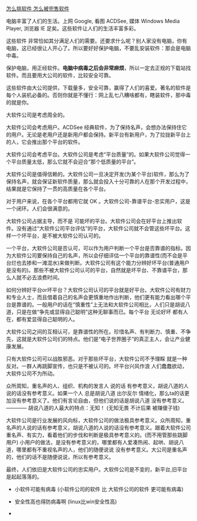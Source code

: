 
[怎么挑软件 怎么被兜售软件](https://github.com/7900ms/000nottheater_deserted_systemsoftware/tree/master/net-iosrecord)

电脑丰富了人们的生活。上网 Google, 看图 ACDSee, 媒体 Windows Media Player, 浏览器 IE 足矣。这些软件让人们的生活丰富多彩。

这些软件 非常恰如其分满足人们的需要。还要求什么呢？别人家没有电脑，你有电脑，这已经很让人开心了。所以要好好保护电脑，不要乱安装软件：那会是电脑中毒。

保护电脑，用正经软件。**电脑中病毒之后会非常麻烦**，所以一定去正规的下载站找软件。而且要用大公司的软件，比较安全可靠。

这些软件由大公司提供，下载量多，安全可靠，赢得了人们的喜爱。著名的软件是每个人装机必备的。否则你就是不懂行：网上乱七八糟啥都有，瞎装软件，那中毒的就是你。

大软件公司是考虑周全的。

大软件公司会考虑用户。ACDSee 经典软件，为了保持名声，会想办法保持住它的用户。无论是老用户还是新用户都会保持。新平台有新用户，为了拉拢新平台上的人，它会推出那个平台的软件。

大软件公司会考虑平台。大软件公司是考虑“平台质量”的。如果大软件公司觉得一个平台质量太低，那么它就不会迎合“那个低质量的平台”。

大软件公司是值得信赖的。大软件公司一旦决定开发(为某个平台)软件，那么为了保持名声，就会保证新软件质量，那么就会投入十分可靠的人在那个开发过程中，结果就是它保持了一贯的高质量在各个平台。

对于用户来说，在各个平台都用它就 OK 。大软件公司-靠谱平台-忠实用户，这是一个闭环。人们会很满意的。

大软件公司占据主导，而不是 可能坏的平台。大软件公司会在好平台上推出软件。没有通过“大软件公司平台评估”的平台，大软件公司就不会管这些坏平台。这样一个坏平台，是不被大软件公司认可的。

一个平台，大软件公司是否认可，可以作为用户判断一个平台是否靠谱的指标。因为大软件公司要保持自己的名声，所以会仔细评估一个平台的靠谱性(而不会是平台烂也去掺和一滩混水)来做判断。大软件公司有这个能力分辨好坏平台(普通用户是没有的)。那些不被大软件公司认可的平台，自然就是坏平台、不靠谱平台，那么人就不必去浪费时间。

如何分辨好平台or坏平台？大软件公司认可的平台就是好平台。大软件公司有财力和专业人士，而且借着自己的名声会更慎重地作出判断，他们更有能力看出哪个平台是靠谱的。一般用户的话在“慎重性”上无法和大软件公司相比，人们只是胡说八道，只是在做“争先或显得自己聪明”这种无聊事而已。每个平台 无论好坏 都有人在，都有爱显得自己聪明的人。

大软件公司之间的互相认可，是靠谱性的所在。珍惜名声、有判断力、慎重、不争先，这就是大软件公司们的特点。他们是“电子世界圈子”的真正主人，会让产业健康发展。

只有大软件公司可以战胜邪恶。对于那些坏平台，大软件公司不予理睬 就是一种反对。一群人再跳脚宣传，也只是不被认可的。坏平台兴风作浪 人们蠢蠢欲动，大软件公司不为所动。

众所周知，重名声的人、组织、机构的发言人 说的话 有参考意义，胡说八道的人说的话没有参考意义。如果一个人 总是胡说八道 出尔反尔 情绪化，那么ta的话更加没有参考意义了。他们有言论自由，但他们说的话是胡说八道 没有参考意义。 ———— 胡说八道的人最大的特点：无知！ (无知无畏 不计后果 被赚傻子钱)

大软件公司是行业发展的风向标，大软件公司的做法极具参考意义。众所周知，重名声的人说的话有参考意义，胡说八道的人说的话没有参考意义。跟着大软件公司重名声、有实力，看着他们的步伐和判断是极具参考意义的。(而不用管那些跳脚用户) 小用户的做法，是没有参考意义的，哪里都有人爱凑热闹、起哄、胡说八道，哪里都有不重视名声的人，他们的随便说说 没有参考意义。大公司是重名声的，他们的话不是随便说说，所以有参考意义。

最终，人们依旧是大软件公司的忠实用户。大软件公司是不变的，新平台,旧平台是起起落落的。

- 小软件可能有病毒 (小软件公司的软件 比 大软件公司的软件 更可能有病毒)
- 安全性高也得防病毒啊 (linux比win安全性高)

-
